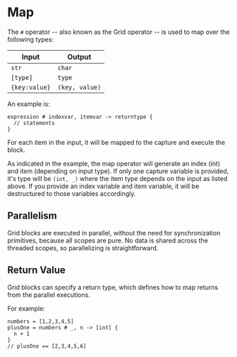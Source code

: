 # Map

The `#` operator -- also known as the Grid operator -- is used to map over the following types:

| Input | Output |
|-------|--------|
|`str`|`char`|
|`[type]`|`type`|
|`{key:value}`|`(key, value)`|

An example is:

```
expression # indexvar, itemvar -> returntype {
  // statements
}
```

For each item in the input, it will be mapped to the capture and execute the block.

As indicated in the example, the map operator will generate an index (int) and item (depending on input type). If only one capture variable is provided, it's type will be `(int, _)` where the item type depends on the input as listed above. If you provide an index variable and item variable, it will be destructured to those variables accordingly.

## Parallelism

Grid blocks are executed in parallel, without the need for synchronization primitives, because all scopes are pure. No data is shared across the threaded scopes, so parallelizing is straightforward.

## Return Value

Grid blocks can specify a return type, which defines how to map returns from the parallel executions.

For example:

```
numbers = [1,2,3,4,5]
plusOne = numbers # _, n -> [int] {
  n + 1
}
// plusOne == [2,3,4,5,6]
```

